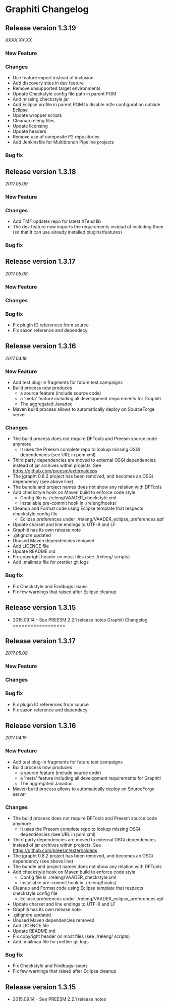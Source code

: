 Graphiti Changelog
==================

## Release version 1.3.19
*XXXX.XX.XX*

### New Feature

### Changes
* Use feature import instead of inclusion
* Add discovery sites in dev feature
* Remove unsupported target environments
* Update Checkstyle config file path in parent POM
* Add missing checkstyle jar
* Add Eclipse profile in parent POM to disable m2e configuration outside Eclipse
* Update wrapper scripts
* Cleanup releng files
* Update licensing
* Update headers
* Remove use of composite P2 repositories
* Add Jenkinsfile for Multibranch Pipeline projects

### Bug fix

## Release version 1.3.18
*2017.05.09*

### New Feature

### Changes
* Add TMF updates repo for latest XTend lib
* The dev feature now imports the requirements instead of including them (so that it can use already installed plugins/features)

### Bug fix


## Release version 1.3.17
*2017.05.08*

### New Feature

### Changes

### Bug fix
* Fix plugin ID references from source
* Fix saxon reference and dependecy


## Release version 1.3.16
*2017.04.19*

### New Feature
* Add test plug-in fragments for future test campaigns
* Build process now produces
  * a source feature (include source code)
  * a 'meta' feature including all development requirements for Graphiti
  * The aggregated Javadoc
* Maven build process allows to automatically deploy on SourceForge server

### Changes
* The build process does not require DFTools and Preesm source code anymore
  * It uses the Preesm complete repo to lookup missing OSGi dependencies (see URL in pom.xml)
* Third party dependencies are moved to external OSGi dependencies instead of jar archives within projects. See https://github.com/preesm/externaldeps
* The jgrapht 0.8.2 project has been removed, and becomes an OSGi dependency (see above line)
* The bundle and project names does not show any relation with DFTools
* Add checkstyle hook on Maven build to enforce code style
  * Config file is ./releng/VAADER_checkstyle.xml
  * Installable pre-commit hook in ./releng/hooks/
* Cleanup and Format code using Eclipse template that respects checkstyle config file
  * Eclipse preferences under ./releng/VAADER_eclipse_preferences.epf
* Update charset and line endings to UTF-8 and LF
* Graphiti has its own release note
* .gitignore updated
* Unused Maven dependencies removed
* Add LICENCE file
* Update README.md
* Fix copyright header on most files (see ./releng/ scripts)
* Add .mailmap file for prettier git logs

### Bug fix
* Fix Checkstyle and Findbugs issues
* Fix few warnings that raised after Eclipse cleanup

## Release version 1.3.15
* 2015.09.14 - See PREESM 2.2.1 release notes
Graphiti Changelog
==================

## Release version 1.3.17
*2017.05.08*

### New Feature

### Changes

### Bug fix
* Fix plugin ID references from source
* Fix saxon reference and dependecy


## Release version 1.3.16
*2017.04.19*

### New Feature
* Add test plug-in fragments for future test campaigns
* Build process now produces
  * a source feature (include source code)
  * a 'meta' feature including all development requirements for Graphiti
  * The aggregated Javadoc
* Maven build process allows to automatically deploy on SourceForge server

### Changes
* The build process does not require DFTools and Preesm source code anymore
  * It uses the Preesm complete repo to lookup missing OSGi dependencies (see URL in pom.xml)
* Third party dependencies are moved to external OSGi dependencies instead of jar archives within projects. See https://github.com/preesm/externaldeps
* The jgrapht 0.8.2 project has been removed, and becomes an OSGi dependency (see above line)
* The bundle and project names does not show any relation with DFTools
* Add checkstyle hook on Maven build to enforce code style
  * Config file is ./releng/VAADER_checkstyle.xml
  * Installable pre-commit hook in ./releng/hooks/
* Cleanup and Format code using Eclipse template that respects checkstyle config file
  * Eclipse preferences under ./releng/VAADER_eclipse_preferences.epf
* Update charset and line endings to UTF-8 and LF
* Graphiti has its own release note
* .gitignore updated
* Unused Maven dependencies removed
* Add LICENCE file
* Update README.md
* Fix copyright header on most files (see ./releng/ scripts)
* Add .mailmap file for prettier git logs

### Bug fix
* Fix Checkstyle and Findbugs issues
* Fix few warnings that raised after Eclipse cleanup

## Release version 1.3.15
* 2015.09.14 - See PREESM 2.2.1 release notes
